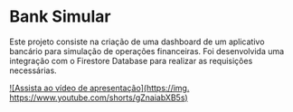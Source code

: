 # Bank Simular

Este projeto consiste na criação de uma dashboard de um aplicativo bancário para simulação de operações financeiras. 
Foi desenvolvida uma integração com o Firestore Database para realizar as requisições necessárias.

[![Assista ao vídeo de apresentação](https://img. https://www.youtube.com/shorts/gZnaiabXB5s)](link_do_vídeo)
